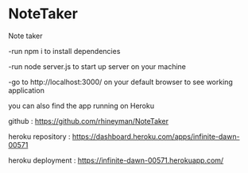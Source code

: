 # NoteTaker
Note taker

-run npm i to install dependencies

-run node server.js to start up server on your machine

-go to http://localhost:3000/ on your default browser to see working application


you can also find the app running on Heroku

github : https://github.com/rhineyman/NoteTaker

heroku repository : https://dashboard.heroku.com/apps/infinite-dawn-00571

heroku deployment : https://infinite-dawn-00571.herokuapp.com/